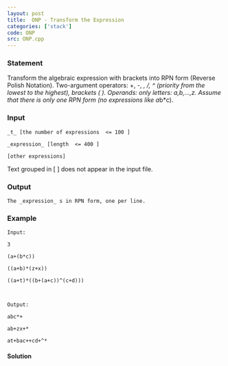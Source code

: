 ```yaml
---
layout: post
title:  ONP - Transform the Expression
categories: ['stack']
code: ONP
src: ONP.cpp
---
```


### **Statement**

Transform the algebraic expression with brackets into RPN form (Reverse Polish
Notation). Two-argument operators: +, -, *, /, ^ (priority from the lowest to
the highest), brackets ( ). Operands: only letters: a,b,...,z. Assume that
there is only one RPN form (no expressions like a*b*c).

### Input

    
    
    _t_ [the number of expressions  <= 100 ]
    _expression_ [length  <= 400 ]
    [other expressions]
    

Text grouped in [ ] does not appear in the input file.

### Output

    
    
    The _expression_ s in RPN form, one per line.
    

### Example

    
    
    Input:
    3
    (a+(b*c))
    ((a+b)*(z+x))
    ((a+t)*((b+(a+c))^(c+d)))
    
    Output:
    abc*+
    ab+zx+*
    at+bac++cd+^*



#### **Solution**



